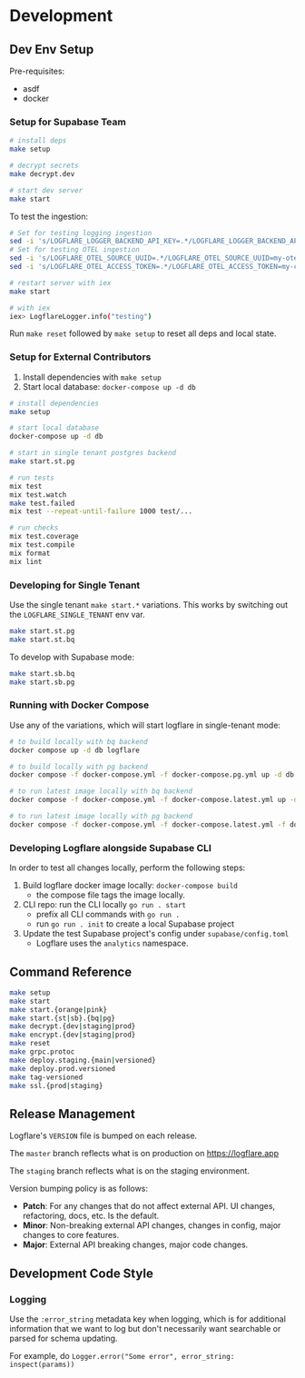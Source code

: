 # Development

## Dev Env Setup

Pre-requisites:

- asdf
- docker

### Setup for Supabase Team

```bash
# install deps
make setup

# decrypt secrets
make decrypt.dev

# start dev server
make start
```

To test the ingestion:

```bash
# Set for testing logging ingestion
sed -i 's/LOGFLARE_LOGGER_BACKEND_API_KEY=.*/LOGFLARE_LOGGER_BACKEND_API_KEY=my-cool-api-key-123/' .dev.env
# Set for testing OTEL ingestion
sed -i 's/LOGFLARE_OTEL_SOURCE_UUID=.*/LOGFLARE_OTEL_SOURCE_UUID=my-otel-source-uuid/' .dev.env
sed -i 's/LOGFLARE_OTEL_ACCESS_TOKEN=.*/LOGFLARE_OTEL_ACCESS_TOKEN=my-cool-api-key-123/' .dev.env

# restart server with iex
make start

# with iex
iex> LogflareLogger.info("testing")
```

Run `make reset` followed by `make setup` to reset all deps and local state.

### Setup for External Contributors

1. Install dependencies with `make setup`
2. Start local database: `docker-compose up -d db`

```bash
# install dependencies
make setup

# start local database
docker-compose up -d db

# start in single tenant postgres backend
make start.st.pg

# run tests
mix test
mix test.watch
make test.failed
mix test --repeat-until-failure 1000 test/...

# run checks
mix test.coverage
mix test.compile
mix format
mix lint
```

### Developing for Single Tenant

Use the single tenant `make start.*` variations. This works by switching out the `LOGFLARE_SINGLE_TENANT` env var.

```bash
make start.st.pg
make start.st.bq
```

To develop with Supabase mode:

```bash
make start.sb.bq
make start.sb.pg
```

### Running with Docker Compose

Use any of the variations, which will start logflare in single-tenant mode:

```bash
# to build locally with bq backend
docker compose up -d db logflare

# to build locally with pg backend
docker compose -f docker-compose.yml -f docker-compose.pg.yml up -d db logflare

# to run latest image locally with bq backend
docker compose -f docker-compose.yml -f docker-compose.latest.yml up -d db logflare

# to run latest image locally with pg backend
docker compose -f docker-compose.yml -f docker-compose.latest.yml -f docker-compose.pg.yml up -d db logflare
```

### Developing Logflare alongside Supabase CLI

In order to test all changes locally, perform the following steps:

1. Build logflare docker image locally: `docker-compose build`
   - the compose file tags the image locally.
2. CLI repo: run the CLI locally `go run . start`
   - prefix all CLI commands with `go run .`
   - run `go run . init` to create a local Supabase project
3. Update the test Supabase project's config under `supabase/config.toml`
   - Logflare uses the `analytics` namespace.

## Command Reference

```bash
make setup
make start
make start.{orange|pink}
make start.{st|sb}.{bq|pg}
make decrypt.{dev|staging|prod}
make encrypt.{dev|staging|prod}
make reset
make grpc.protoc
make deploy.staging.{main|versioned}
make deploy.prod.versioned
make tag-versioned
make ssl.{prod|staging}
```

## Release Management

Logflare's `VERSION` file is bumped on each release.

The `master` branch reflects what is on production on <https://logflare.app>

The `staging` branch reflects what is on the staging environment.

Version bumping policy is as follows:

- **Patch**: For any changes that do not affect external API. UI changes,
  refactoring, docs, etc. Is the default.
- **Minor**: Non-breaking external API changes, changes in config, major changes
  to core features.
- **Major**: External API breaking changes, major code changes.

## Development Code Style

### Logging

Use the `:error_string` metadata key when logging, which is for additional
information that we want to log but don't necessarily want searchable or parsed
for schema updating.

For example, do `Logger.error("Some error", error_string: inspect(params))`
